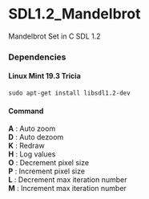 # SDL1.2_Mandelbrot
Mandelbrot Set in C SDL 1.2

### Dependencies
#### Linux Mint 19.3 Tricia
` sudo apt-get install libsdl1.2-dev `
#### Command
**A** : Auto zoom  
**D** : Auto dezoom  
**K** : Redraw  
**H** : Log values  
**O** : Decrement pixel size  
**P** : Increment pixel size  
**L** : Decrement max iteration number  
**M** : Increment max iteration number  
